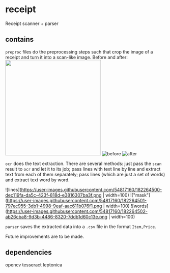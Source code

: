 # receipt
Receipt scanner + parser

## contains
`preproc` files do the preprocessing steps such that crop the image of a receipt and turn it into a scan-like image.
Before and after:
<img src="(https://user-images.githubusercontent.com/54817160/182263635-aa9971f5-56ec-4389-ab66-daa7783a7776.png)" width="300">
![before](https://user-images.githubusercontent.com/54817160/182263635-aa9971f5-56ec-4389-ab66-daa7783a7776.png) 
![after](https://user-images.githubusercontent.com/54817160/182263638-ab8dd140-65e7-4d5c-a636-d0bc7c27b7f9.png)

`ocr` does the text extraction.
There are several methods: 
just pass the `scan` result to `ocr` and let it to its job; 
pass lines with text line by line and extract text from each of them separately; 
pass lines (which are just a set of words) and extract text word by word.

![lines](https://user-images.githubusercontent.com/54817160/182264500-dec119fa-da5c-423f-818d-e3816307ba3f.png | width=100) !["mask"](https://user-images.githubusercontent.com/54817160/182264501-797ec955-3db1-4998-9eaf-aac611b076f1.png | width=100) ![words](https://user-images.githubusercontent.com/54817160/182264502-ab26cba8-9d3b-4486-8320-7ddb1d60c13e.png | width=100)

 `parser` saves the extracted data into a `.csv` file in the format `Item,Price`.

Future improvements are to be made.

## dependencies
opencv
tesseract
leptonica
